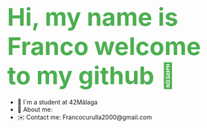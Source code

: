 # <span style="font-size: 2em; font-weight: bold; color: #4CAF50;">Hi, my name is Franco welcome to my github 👋</span>

<ul>
  <li>🌱 I´m a student at 42Málaga</li>
  <li>💬 About me: 
  <li>✉️ Contact me: Francocurulla2000@gmail.com</li>
  
</ul>
